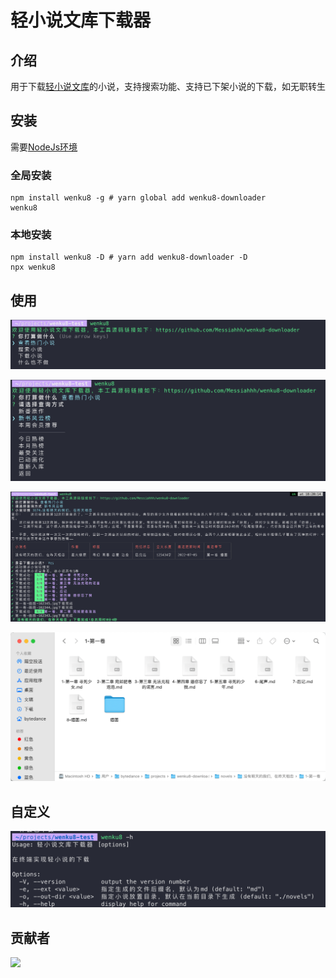 轻小说文库下载器
=======================================================

## 介绍

用于下载[轻小说文库](https://www.wenku8.net/index.php)的小说，支持搜索功能、支持已下架小说的下载，如无职转生



## 安装

需要[NodeJs环境](https://nodejs.org/en/)

### 全局安装

``` shell
npm install wenku8 -g # yarn global add wenku8-downloader 
wenku8 
```



### 本地安装

``` shell
npm install wenku8 -D # yarn add wenku8-downloader -D
npx wenku8
```



## 使用

![image-20220902181823815](./assets/image-20220902181823815.png)

![](assets/screenshot-20220902-182258.png)

![](assets/screenshot-20220902-182148.png)

![](assets/screenshot-20220902-182437.png)



## 自定义

![](assets/screenshot-20220902-182841.png)





## 贡献者

<a href="https://github.com/Messiahhh/wenku8-downloader/graphs/contributors">
  <img src="https://contrib.rocks/image?repo=Messiahhh/wenku8-downloader" />
</a>

